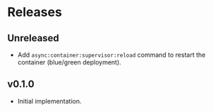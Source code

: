 # Releases

## Unreleased

  - Add `async:container:supervisor:reload` command to restart the container (blue/green deployment).

## v0.1.0

  - Initial implementation.
